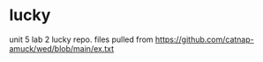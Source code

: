 # lucky

unit 5 lab 2 lucky repo. files pulled from https://github.com/catnap-amuck/wed/blob/main/ex.txt
